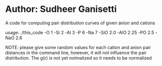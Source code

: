 # Author: Sudheer Ganisetti

A code for computing pair distribution curves of given anion and cations

usage: ./this_code -O 1 -Si 2 -Al 3 -P 6 -Na 7 -SiO 2.0 -AlO 2.25 -PO 2.5 -NaO 2.6

NOTE: please give some random values for each cation and anion pair distances in the command line, however, it will not influence the pair distribution. 
The g(r) is not yet notmalized so it needs to be normalized
